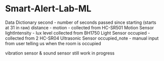 # Smart-Alert-Lab-ML

Data Dictionary 
second - number of seconds passed since starting (starts at 31 in raw)
distance - 
motion - collected from HC-SR501 Motion Sensor
lightIntensity - lux level collected from BH1750 Light Sensor
occupied - collected from 2 HC-SR04 Ultrasonic Sensor
occupied_note - manual input from user telling us when the room is occupied 

vibration sensor & sound sensor still work in progress